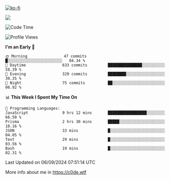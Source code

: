 [![ko-fi](https://ko-fi.com/img/githubbutton_sm.svg)](https://ko-fi.com/Z8Z4Y2LKX)

<a href="https://wakatime.com"><img src="https://wakatime.com/share/@c0dezin/b7f18a7c-ab3a-40b8-8bc7-b1b7bf71f1d6.svg" /></a>

<!--START_SECTION:waka-->
![Code Time](http://img.shields.io/badge/Code%20Time-91%20hrs%2045%20mins-blue)

![Profile Views](http://img.shields.io/badge/Profile%20Views-0-blue)

**I'm an Early 🐤** 

```text
🌞 Morning                47 commits          █░░░░░░░░░░░░░░░░░░░░░░░░   04.34 % 
🌆 Daytime                633 commits         ███████████████░░░░░░░░░░   58.39 % 
🌃 Evening                329 commits         ████████░░░░░░░░░░░░░░░░░   30.35 % 
🌙 Night                  75 commits          ██░░░░░░░░░░░░░░░░░░░░░░░   06.92 % 
```


📊 **This Week I Spent My Time On** 

```text
💬 Programming Languages: 
JavaScript               9 hrs 12 mins       █████████████████░░░░░░░░   66.50 % 
Prisma                   2 hrs 30 mins       █████░░░░░░░░░░░░░░░░░░░░   18.16 % 
JSON                     33 mins             █░░░░░░░░░░░░░░░░░░░░░░░░   04.05 % 
Text                     29 mins             █░░░░░░░░░░░░░░░░░░░░░░░░   03.56 % 
Bash                     19 mins             █░░░░░░░░░░░░░░░░░░░░░░░░   02.31 % 
```


 Last Updated on 06/09/2024 07:51:14 UTC
<!--END_SECTION:waka-->

More info about me in https://c0de.wtf
